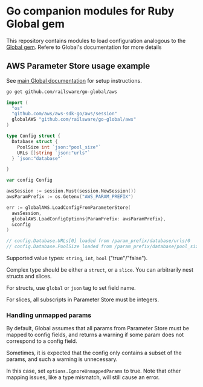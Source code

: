 # Go companion modules for Ruby Global gem

This repository contains modules to load configuration analogous to the [Global gem](https://github.com/railsware/global). Refere to Global's documentation for more details

## AWS Parameter Store usage example

See [main Global documentation](https://github.com/railsware/global#aws-parameter-store-1) for setup instructions.

```sh
go get github.com/railsware/go-global/aws
```

```go
import (
  "os"
  "github.com/aws/aws-sdk-go/aws/session"
  globalAWS "github.com/railsware/go-global/aws"
)

type Config struct {
  Database struct {
    PoolSize int `json:"pool_size"`
    URLs []string `json:"urls"`
  } `json:"database"`

}

var config Config

awsSession := session.Must(session.NewSession())
awsParamPrefix := os.Getenv("AWS_PARAM_PREFIX")

err := globalAWS.LoadConfigFromParameterStore(
  awsSession,
  globalAWS.LoadConfigOptions{ParamPrefix: awsParamPrefix},
  &config
)

// config.Database.URLs[0] loaded from /param_prefix/database/urls/0
// config.Database.PoolSize loaded from /param_prefix/database/pool_size
```

Supported value types: `string`, `int`, `bool` ("true"/"false").

Complex type should be either a `struct`, or a `slice`. You can arbitrarily nest structs and slices.

For structs, use `global` or `json` tag to set field name.

For slices, all subscripts in Parameter Store must be integers.

### Handling unmapped params

By default, Global assumes that all params from Parameter Store must be mapped to config fields, and returns a warning if some param does not correspond to a config field.

Sometimes, it is expected that the config only contains a subset of the params, and such a warning is unnecessary.

In this case, set `options.IgnoreUnmappedParams` to true. Note that other mapping issues, like a type mismatch, will still cause an error.
